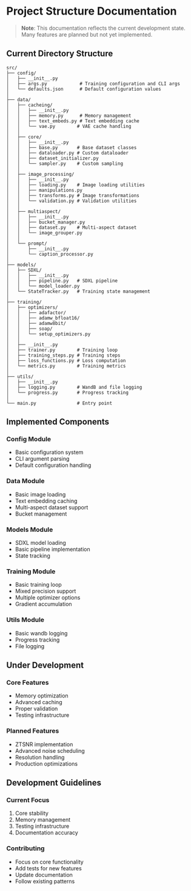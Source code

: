 # Project Structure Documentation

> **Note**: This documentation reflects the current development state. Many features are planned but not yet implemented.

## Current Directory Structure

```
src/
├── config/
│   ├── __init__.py
│   ├── args.py            # Training configuration and CLI args
│   └── defaults.json      # Default configuration values
│
├── data/
│   ├── cacheing/
│   │   ├── __init__.py
│   │   ├── memory.py      # Memory management
│   │   ├── text_embeds.py # Text embedding cache
│   │   └── vae.py        # VAE cache handling
│   │
│   ├── core/
│   │   ├── __init__.py
│   │   ├── base.py       # Base dataset classes
│   │   ├── dataloader.py # Custom dataloader
│   │   ├── dataset_initializer.py
│   │   └── sampler.py    # Custom sampling
│   │
│   ├── image_processing/
│   │   ├── __init__.py
│   │   ├── loading.py    # Image loading utilities
│   │   ├── manipulations.py
│   │   ├── transforms.py # Image transformations
│   │   └── validation.py # Validation utilities
│   │
│   ├── multiaspect/
│   │   ├── __init__.py
│   │   ├── bucket_manager.py
│   │   ├── dataset.py    # Multi-aspect dataset
│   │   └── image_grouper.py
│   │
│   └── prompt/
│       ├── __init__.py
│       └── caption_processor.py
│
├── models/
│   ├── SDXL/
│   │   ├── __init__.py
│   │   ├── pipeline.py   # SDXL pipeline
│   │   └── model_loader.py
│   └── StateTracker.py   # Training state management
│
├── training/
│   ├── optimizers/
│   │   ├── adafactor/
│   │   ├── adamw_bfloat16/
│   │   ├── adamw8bit/
│   │   ├── soap/
│   │   └── setup_optimizers.py
│   │
│   ├── __init__.py
│   ├── trainer.py        # Training loop
│   ├── training_steps.py # Training steps
│   ├── loss_functions.py # Loss computation
│   └── metrics.py        # Training metrics
│
├── utils/
│   ├── __init__.py
│   ├── logging.py        # WandB and file logging
│   └── progress.py       # Progress tracking
│
└── main.py               # Entry point
```

## Implemented Components

### Config Module
- Basic configuration system
- CLI argument parsing
- Default configuration handling

### Data Module
- Basic image loading
- Text embedding caching
- Multi-aspect dataset support
- Bucket management

### Models Module
- SDXL model loading
- Basic pipeline implementation
- State tracking

### Training Module
- Basic training loop
- Mixed precision support
- Multiple optimizer options
- Gradient accumulation

### Utils Module
- Basic wandb logging
- Progress tracking
- File logging

## Under Development

### Core Features
- Memory optimization
- Advanced caching
- Proper validation
- Testing infrastructure

### Planned Features
- ZTSNR implementation
- Advanced noise scheduling
- Resolution handling
- Production optimizations

## Development Guidelines

### Current Focus
1. Core stability
2. Memory management
3. Testing infrastructure
4. Documentation accuracy

### Contributing
- Focus on core functionality
- Add tests for new features
- Update documentation
- Follow existing patterns